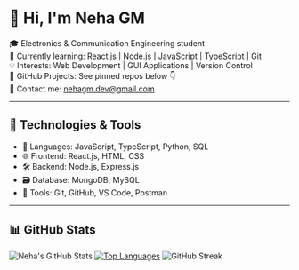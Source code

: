 # 👋 Hi, I'm Neha GM

🎓 Electronics & Communication Engineering student  
📍 Currently learning: React.js | Node.js | JavaScript | TypeScript | Git  
💡 Interests: Web Development | GUI Applications | Version Control  
📂 GitHub Projects: See pinned repos below 👇  
📧 Contact me: nehagm.dev@gmail.com  

---

## 🔧 Technologies & Tools

- 🧠 Languages: JavaScript, TypeScript, Python, SQL
- 🌐 Frontend: React.js, HTML, CSS
- 🛠️ Backend: Node.js, Express.js
- 🗃️ Database: MongoDB, MySQL
- 🧰 Tools: Git, GitHub, VS Code, Postman

---

## 📊 GitHub Stats

![Neha's GitHub Stats](https://github-readme-stats.vercel.app/api?username=neha-gm&show_icons=true&theme=radical)
[![Top Languages](https://github-readme-stats.vercel.app/api/top-langs/?username=neha-gm)](https://github.com/anuraghazra/github-readme-stats)
![GitHub Streak](https://streak-stats.demolab.com/?user=neha-gm&theme=radical)
